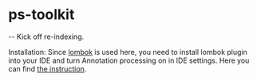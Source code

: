 # ps-toolkit

-- Kick off re-indexing.

Installation:
Since [lombok](https://projectlombok.org/index.html) is used here, you need to install lombok plugin into your IDE and turn Annotation processing on in IDE settings.
Here you can find [the instruction](https://github.com/mplushnikov/lombok-intellij-plugin).